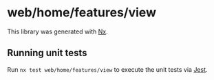 # web/home/features/view

This library was generated with [Nx](https://nx.dev).

## Running unit tests

Run `nx test web/home/features/view` to execute the unit tests via [Jest](https://jestjs.io).
